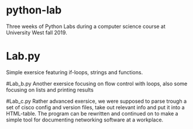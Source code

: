 # python-lab
Three weeks of Python Labs during a computer science course at University West fall 2019.

# Lab.py
Simple exersice featuring if-loops, strings and functions. 

#Lab_b.py
Another exersice focusing on flow control with loops, also some focusing on lists and printing results

#Lab_c.py
Rather advanced exersice, we were supposed to parse trough a set of cisco config and version files, take out relevant info and put it into a
HTML-table. The program can be rewritten and continued on to make a simple tool for documenting networking software at a workplace.


